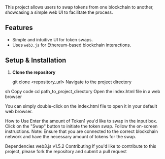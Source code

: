 

This project allows users to swap tokens from one blockchain to another, showcasing a simple web UI to facilitate the process.

## Features


- Simple and intuitive UI for token swaps.
- Uses `web3.js` for Ethereum-based blockchain interactions.

## Setup & Installation

1. **Clone the repository**

  
   git clone <repository_url>
Navigate to the project directory

sh
Copy code
cd path_to_project_directory
Open the index.html file in a web browser

You can simply double-click on the index.html file to open it in your default web browser.

How to Use
Enter the amount of Token1 you'd like to swap in the input box.
Click on the "Swap" button to initiate the token swap.
Follow the on-screen instructions.
Note: Ensure that you are connected to the correct blockchain network and have the necessary amount of tokens for the swap.

Dependencies
web3.js v1.5.2
Contributing
If you'd like to contribute to this project, please fork the repository and submit a pull request
